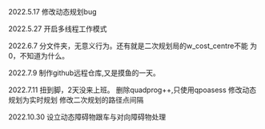 2022.5.17
        修改动态规划bug


2022.5.27
        开启多线程工作模式

2022.6.7
        分文件夹，无意义行为。还有就是二次规划局的w_cost_centre不能 为0，不知道为什么。

2022.7.9
        制作github远程仓库,又是摸鱼的一天。

2022.7.11
        扭到脚，2天没来上班。
        删除quadprog++,只使用qpoasess
        修改动态规划为实时规划
        修改二次规划的路径点间隔

2022.10.30
        设立动态障碍物跟车与对向障碍物处理